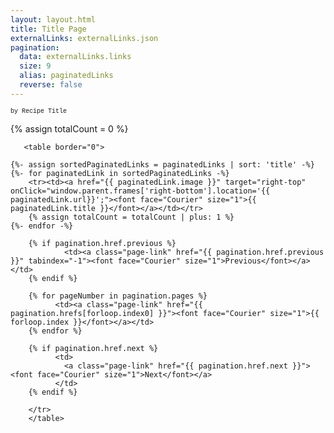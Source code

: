 ```yaml
---
layout: layout.html
title: Title Page
externalLinks: externalLinks.json
pagination:
  data: externalLinks.links
  size: 9
  alias: paginatedLinks
  reverse: false
---
```

<font face="Courier" size="1">by Recipe Title</font>

{% assign totalCount = 0 %}

       <table border="0">
       
    {%- assign sortedPaginatedLinks = paginatedLinks | sort: 'title' -%}
    {%- for paginatedLink in sortedPaginatedLinks -%}
        <tr><td><a href="{{ paginatedLink.image }}" target="right-top" onClick="window.parent.frames['right-bottom'].location='{{ paginatedLink.url}}';"><font face="Courier" size="1">{{ paginatedLink.title }}</font></a></td></tr>
        {% assign totalCount = totalCount | plus: 1 %}
    {%- endfor -%}

</table>



   <table border=0 cellpadding=3 width=32 height=32>
        <tr>
        
        {% if pagination.href.previous %}      
                <td><a class="page-link" href="{{ pagination.href.previous }}" tabindex="-1"><font face="Courier" size="1">Previous</font></a></td>     
        {% endif %}
        
        {% for pageNumber in pagination.pages %}
              <td><a class="page-link" href="{{ pagination.hrefs[forloop.index0] }}"><font face="Courier" size="1">{{ forloop.index }}</font></a></td>
        {% endfor %}
        
        {% if pagination.href.next %}
              <td>
                <a class="page-link" href="{{ pagination.href.next }}"><font face="Courier" size="1">Next</font></a>
              </td>
        {% endif %}
        
        </tr>
        </table>

        

